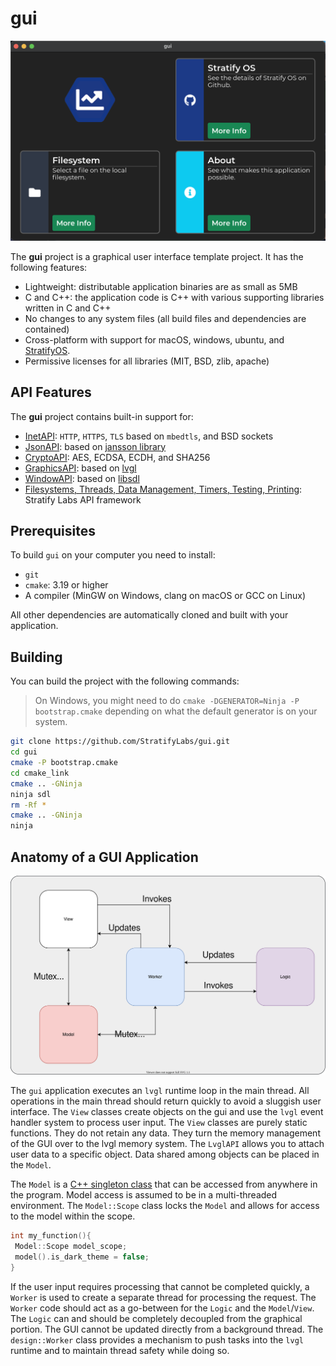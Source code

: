 # gui

![macOS Screenshot](docs/gui-macos.png)

The **gui** project is a graphical user interface template project. It has the following features:

- Lightweight: distributable application binaries are as small as 5MB
- C and C++: the application code is C++ with various supporting libraries written in C and C++
- No changes to any system files (all build files and dependencies are contained)
- Cross-platform with support for macOS, windows, ubuntu, and [StratifyOS](https://github.com/StratifyLabs/StratifyOS).
- Permissive licenses for all libraries (MIT, BSD, zlib, apache)

## API Features

The **gui** project contains built-in support for:

- [InetAPI](https://github.com/StratifyLabs/InetAPI): `HTTP`, `HTTPS`, `TLS` based on `mbedtls`, and BSD sockets
- [JsonAPI](https://github.com/StratifyLabs/JsonAPI): based on [jansson library](https://github.com/akheron/jansson)
- [CryptoAPI](https://github.com/StratifyLabs/CryptoAPI): AES, ECDSA, ECDH, and SHA256
- [GraphicsAPI](https://github.com/StratifyLabs/LvglAPI): based on [lvgl](https://lvgl.io)
- [WindowAPI](https://github.com/StratifyLabs/WindowAPI): based on [libsdl](https://www.libsdl.org/)
- [Filesystems, Threads, Data Management, Timers, Testing, Printing](https://github.com/StratifyLabs/API): Stratify Labs API
  framework

## Prerequisites

To build `gui` on your computer you need to install:

- `git`
- `cmake`: 3.19 or higher
- A compiler (MinGW on Windows, clang on macOS or GCC on Linux)

All other dependencies are automatically cloned and built with your application.

## Building

You can build the project with the following commands:

> On Windows, you might need to do `cmake -DGENERATOR=Ninja -P bootstrap.cmake` depending on what the default generator is on your system.

```bash
git clone https://github.com/StratifyLabs/gui.git
cd gui
cmake -P bootstrap.cmake
cd cmake_link
cmake .. -GNinja
ninja sdl
rm -Rf *
cmake .. -GNinja
ninja
```

## Anatomy of a GUI Application

![Overview](docs/overview.svg)

The `gui` application executes an `lvgl` runtime loop in the main thread. All operations in the main thread should return quickly to avoid a sluggish user interface. The `View` classes create objects on the gui and use the `lvgl` event handler system to process user input. The `View` classes are purely static functions. They do not retain any data. They turn the memory management of the GUI over to the lvgl memory system. The `LvglAPI` allows you to attach user data to a specific object. Data shared among objects can be placed in the `Model`.

The `Model` is a [C++ singleton class](https://blog.stratifylabs.dev/device/2021-11-29-Using-Singletons-in-embedded-cpp/) that can be accessed from anywhere in the program. Model access is assumed to be in a multi-threaded environment. The `Model::Scope` class locks the `Model` and allows for access to the model within the scope.

```cpp
int my_function(){
 Model::Scope model_scope;
 model().is_dark_theme = false;
}
```

If the user input requires processing that cannot be completed quickly, a `Worker` is used to create a separate thread for processing the request. The `Worker` code should act as a go-between for the `Logic` and the `Model`/`View`. The `Logic` can and should be completely decoupled from the graphical portion. The GUI cannot be updated directly from a background thread. The `design::Worker` class provides a mechanism to push tasks into the `lvgl` runtime and to maintain thread safety while doing so.



